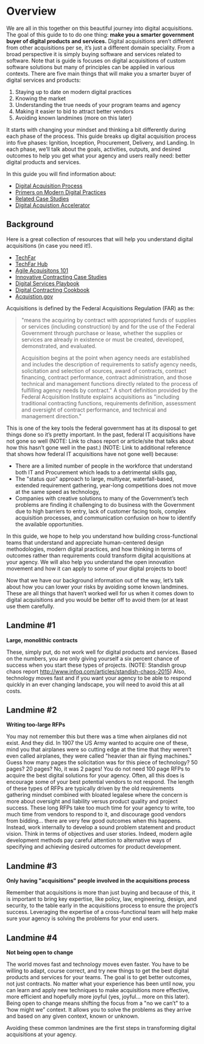 # Overview

We are all in this together on this beautiful journey into digital acquisitions. The goal of this guide to to do one thing: **make you a smarter government buyer of digital products and services.** Digital acquisitions aren’t different from other acquisitions per se, it’s just a different domain speciality. From a broad perspective it is simply buying software and services related to software. Note that is guide is focuses on digital acquisitions of custom software solutions but many of principles can be applied in various contexts. There are five main things that will make you a smarter buyer of digital services and products:

1. Staying up to date on modern digital practices
2. Knowing the market
3. Understanding the true needs of your program teams and agency
4. Making it easier to bid to attract better vendors
5. Avoiding known landmines (more on this later)

It starts with changing your mindset and thinking a bit differently during each phase of the process. This guide breaks up digital acquisition process into five phases: Ignition, Inception, Procurement, Delivery, and Landing. In each phase, we’ll talk about the goals, activities, outputs, and desired outcomes to help you get what your agency and users really need: better digital products and services. 

In this guide you will find information about:
- [Digital Acquisition Process](https://github.com/18F/daap-playbook/blob/master/pages/3-process.md)
- [Primers on Modern Digital Practices](https://github.com/18F/daap-playbook/blob/master/pages/4-primers.md)
- [Related Case Studies](https://github.com/18F/daap-playbook/blob/master/pages/2-case-study.md)
- [Digital Acquistion Accelerator](https://github.com/18F/daap-playbook/blob/master/pages/5-about-daap.md)

## Background
Here is a great collection of resources that will help you understand digital acquisitions (in case you need it!).

* [TechFar](https://github.com/usds/playbook/blob/gh-pages/_includes/techfar-online.md)
* [TechFar Hub](https://techfarhub.cio.gov/)
* [Agile Acquisitons 101](https://www.fai.gov/media_library/items/show/81)
* [Innovative Contracting Case Studies](https://www.whitehouse.gov/sites/default/files/microsites/ostp/innovative_contracting_case_studies_2014_-_august.pdf)
* [Digital Services Playbook](https://playbook.cio.gov/)
* [Digital Contracting Cookbook](https://github.com/18F/contracting-cookbook)
* [Acquistion.gov](https://www.acquisition.gov/)

Acquisitions is defined by the Federal Acquisitions Regulation (FAR) as the:

> "means the acquiring by contract with appropriated funds of supplies or services (including construction) by and for the use of the Federal Government through purchase or lease, whether the supplies or services are already in existence or must be created, developed, demonstrated, and evaluated. 
>
> Acquisition begins at the point when agency needs are established and includes the description of requirements to satisfy agency needs, solicitation and selection of sources, award of contracts, contract financing, contract performance, contract administration, and those technical and management functions directly related to the process of fulfilling agency needs by contract." A short definition provided by the Federal Acquisition Institute explains acquisitions as "including traditional contracting functions, requirements definition, assessment and oversight of contract performance, and technical and management direction." 

This is one of the key tools the federal government has at its disposal to get things done so it’s pretty important. In the past, federal IT acquisitions have not gone so well (NOTE:  Link to chaos report or article/site that talks about how this hasn’t gone well in the past.) (NOTE:  Link to additional reference that shows how federal IT acquisitions have not gone well) because:

* There are a limited number of people in the workforce that understand both IT and Procurement which leads to a detrimental skills gap,
* The "status quo" approach to large, multiyear, waterfall-based, extended requirement gathering, year-long competitions does not move at the same speed as technology,
* Companies with creative solutions to many of the Government’s tech problems are finding it challenging to do business with the Government due to high barriers to entry, lack of customer facing tools, complex acquisition processes, and communication confusion on how to identify the available opportunities.

In this guide, we hope to help you understand how building cross-functional teams that understand and appreciate human-centered design methodologies, modern digital practices, and how thinking in terms of outcomes rather than requirements could transform digital acquisitions at your agency. We will also help you understand the open innovation movement and how it can apply to some of your digital projects to boot!

Now that we have our background information out of the way, let’s talk about how you can lower your risks by avoiding some known landmines. These are all things that haven’t worked well for us when it comes down to digital acquisitions and you would be better off to avoid them (or at least use them carefully.

## Landmine #1

**Large, monolithic contracts**

These, simply put, do not work well for digital products and services. Based on the numbers, you are only giving yourself a six percent chance of success when you start these types of projects. (NOTE:  Standish group chaos report http://www.infoq.com/articles/standish-chaos-2015) Also, technology moves fast and if you want your agency to be able to respond quickly in an ever changing landscape, you will need to avoid this at all costs.

## Landmine #2

**Writing too-large RFPs**

You may not remember this but there was a time when airplanes did not exist. And they did. In 1907 the US Army wanted to acquire one of these, mind you that airplanes were so cutting edge at the time that they weren’t even called airplanes, they were called "heavier than air flying machines." Guess how many pages the solicitation was for this piece of technology? 50 pages? 20 pages? No, it was 2 pages! You do not need 100 page RFPs to acquire the best digital solutions for your agency.  Often, all this does is encourage some of your best potential vendors to not respond. The length of these types of RFPs are typically driven by the old requirements gathering mindset combined with bloated legalese where the concern is more about oversight and liability versus product quality and project success. These long RFPs take too much time for your agency to write, too much time from vendors to respond to it, and discourage good vendors from bidding… there are very few good outcomes when this happens. Instead, work internally to develop a sound problem statement and product vision. Think in terms of objectives and user stories. Indeed, modern agile development methods pay careful attention to alternative ways of specifying and achieving desired outcomes for product development.

## Landmine #3

**Only having "acquisitions" people involved in the acquisitions process**

Remember that acquisitions is more than just buying and because of this, it is important to bring key expertise, like policy, law, engineering, design, and security, to the table early in the acquisitions process to ensure the project’s success. Leveraging the expertise of a cross-functional team will help make sure your agency is solving the problems for your end users.

## Landmine #4

**Not being open to change**

The world moves fast and technology moves even faster. You have to be willing to adapt, course correct, and try new things to get the best digital products and services for your teams. The goal is to get better outcomes, not just contracts. No matter what your experience has been until now, you can learn and apply new techniques to make acquisitions more effective, more efficient and hopefully more joyful (yes, joyful… more on this later). Being open to change means shifting the focus from a "no we can’t" to a ‘how might we” context. It allows you to solve the problems as they arrive and based on any given context, known or unknown.

Avoiding these common landmines are the first steps in transforming digital acquisitions at your agency.
